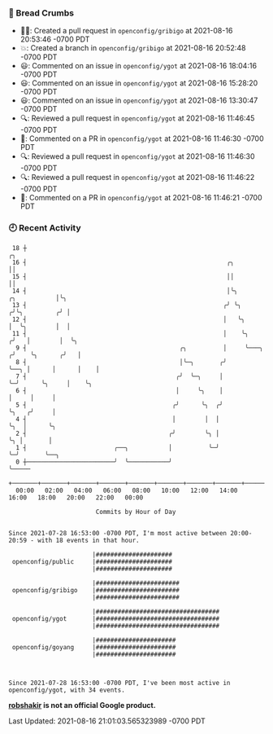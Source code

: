 ### 🍞 Bread Crumbs

 * ✍🏼: Created a pull request in `openconfig/gribigo` at 2021-08-16 20:53:46 -0700 PDT
 * 💥: Created a branch in `openconfig/gribigo` at 2021-08-16 20:52:48 -0700 PDT
 * 😃: Commented on an issue in `openconfig/ygot` at 2021-08-16 18:04:16 -0700 PDT
 * 😃: Commented on an issue in `openconfig/ygot` at 2021-08-16 15:28:20 -0700 PDT
 * 😃: Commented on an issue in `openconfig/ygot` at 2021-08-16 13:30:47 -0700 PDT
 * 🔍: Reviewed a pull request in  `openconfig/ygot` at 2021-08-16 11:46:45 -0700 PDT
 * 💬: Commented on a PR in  `openconfig/ygot` at 2021-08-16 11:46:30 -0700 PDT
 * 🔍: Reviewed a pull request in  `openconfig/ygot` at 2021-08-16 11:46:30 -0700 PDT
 * 🔍: Reviewed a pull request in  `openconfig/ygot` at 2021-08-16 11:46:22 -0700 PDT
 * 💬: Commented on a PR in  `openconfig/ygot` at 2021-08-16 11:46:21 -0700 PDT

### 🕘 Recent Activity
```
 18 ┼                                                                                     ╭╮
 16 ┤                                                       ╭╮                            ││
 15 ┤                                                       ││                            ││
 14 ┤                                                       │╰╮              ╭╮           │╰╮
 13 ┤                                                      ╭╯ ╰╮            ╭╯╰╮         ╭╯ │
 12 ┤                                                      │   ╰╮           │  ╰╮        │  │
 11 ┤                                                      │    ╰╮         ╭╯   │        │  ╰╮
  9 ┤                                          ╭╮          │     ╰───╮    ╭╯    ╰╮      ╭╯   │
  8 ┤                                          │╰─╮       ╭╯         ╰──╮ │      │      │    │
  7 ┤                                         ╭╯  ╰─╮     │             ╰─╯      ╰╮     │    ╰╮
  6 ┤                                         │     ╰╮    │                       │     │     │
  5 ┤                                        ╭╯      ╰╮  ╭╯                       ╰╮   ╭╯     │
  4 ┤                                        │        │  │                         ╰╮  │      ╰╮
  2 ┤                                       ╭╯        ╰╮ │                          ╰╮ │       │
  1 ┤                        ╭──╮           │          ╰─╯                           ╰─╯       ╰──╮
  0 ┼────────────────────────╯  ╰───────────╯                                                     ╰─────
    +───────+───────+───────+───────+───────+───────+───────+───────+───────+───────+───────+───────+────
  00:00   02:00   04:00   06:00   08:00   10:00   12:00   14:00   16:00   18:00   20:00   22:00   00:00   

						Commits by Hour of Day


Since 2021-07-28 16:53:00 -0700 PDT, I'm most active between 20:00-20:59 - with 18 events in that hour.

```



```
                       |#####################
 openconfig/public     |#####################
                       |#####################

                       |#######################
 openconfig/gribigo    |#######################
                       |#######################

                       |##################################
 openconfig/ygot       |##################################
                       |##################################

                       |######################
 openconfig/goyang     |######################
                       |######################



Since 2021-07-28 16:53:00 -0700 PDT, I've been most active in openconfig/ygot, with 34 events.

```
**[robshakir](mailto:robjs@google.com) is not an official Google product.**  


Last Updated: 2021-08-16 21:01:03.565323989 -0700 PDT
